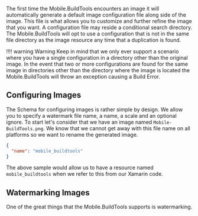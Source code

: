 The first time the Mobile.BuildTools encounters an image it will automatically generate a default image configuration file along side of the image. This file is what allows you to customize and further refine the image that you want. A configuration file may reside a conditional search directory. The Mobile.BuildTools will opt to use a configuration that is not in the same file directory as the image resource any time that a duplication is found.

!!!! warning Warning
    Keep in mind that we only ever support a scenario where you have a single configuration in a directory other than the original image. In the event that two or more configurations are found for the same image in directories other than the directory where the image is located the Mobile.BuildTools will throw an exception causing a Build Error.

## Configuring Images

The Schema for configuring images is rather simple by design. We allow you to specify a watermark file name, a name, a scale and an optional ignore. To start let's consider that we have an image named `Mobile-BuildTools.png`. We know that we cannot get away with this file name on all platforms so we want to rename the generated image.

```json
{
  "name": "mobile_buildtools"
}
```

The above sample would allow us to have a resource named `mobile_buildtools` when we refer to this from our Xamarin code.

## Watermarking Images

One of the great things that the Mobile.BuildTools supports is watermarking.